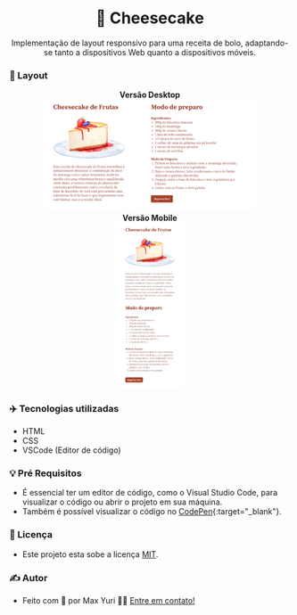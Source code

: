 <h1 align="center"> 
    🧁 Cheesecake
</h1>
<p align="center">
 Implementação de layout responsivo para uma receita de bolo, adaptando-se tanto a dispositivos Web quanto a dispositivos móveis.
</p>

### 📰 Layout

<p align="center">
  <strong>Versão Desktop</strong>
  <br>
  <img
    alt="Cheesecake Desktop"
    title="Responsividade Page Desktop"
    src="/Projeto 06 - Cheesecake/assets/Cheesecake Desktop.png" width="75%" height="75%"
  />
  <br>
  <strong>Versão Mobile</strong>
  <br>
  <img
    alt="Cheesecake Mobile"
    title="Cheesecake Mobile"
    src="/Projeto 06 - Cheesecake/assets/Cheesecake Mobile.png" width="25%" height="25%"
  />
</p>

### ✈️ Tecnologias utilizadas
  - HTML
  - CSS
  - VSCode (Editor de código)
  

### 💡 Pré Requisitos
  - É essencial ter um editor de código, como o Visual Studio Code, para visualizar o código ou abrir o projeto em sua máquina.
  - Também é possível visualizar o código no [CodePen](https://codepen.io/maxyuri13/pen/KKbMJjz){:target="_blank"}. 

### 📝 Licença

- Este projeto esta sobe a licença [MIT](/LICENSE).

### ✍ Autor

- Feito com 💛 por Max Yuri 👋🏽 [Entre em contato!](https://www.linkedin.com/in/maxyuri13/)
